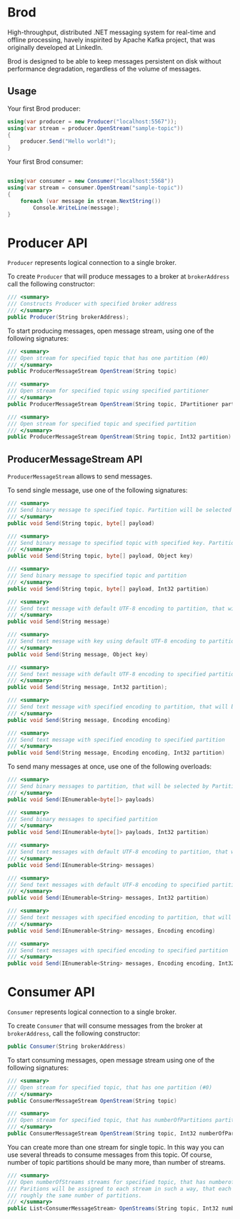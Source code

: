 Brod
====

High-throughput, distributed .NET messaging system for real-time and offline processing, havely 
inspirited by Apache Kafka project, that was originally developed at LinkedIn.

Brod is designed to be able to keep messages persistent on disk without performance degradation, regardless of the 
volume of messages.

Usage
-----

Your first Brod producer:

```csharp
using(var producer = new Producer("localhost:5567"));
using(var stream = producer.OpenStream("sample-topic"))
{
    producer.Send("Hello world!");
}
```

Your first Brod consumer:

```csharp

using(var consumer = new Consumer("localhost:5568"))
using(var stream = consumer.OpenStream("sample-topic"))
{
    foreach (var message in stream.NextString())
        Console.WriteLine(message);
}
```

Producer API
============

`Producer` represents logical connection to a single broker. 

To create `Producer` that will produce messages to a broker at `brokerAddress` call the following constructor:
```csharp
/// <summary>
/// Constructs Producer with specified broker address
/// </summary>
public Producer(String brokerAddress);
```

To start producing messages, open message stream, using one of the following signatures:
```csharp
/// <summary>
/// Open stream for specified topic that has one partition (#0)
/// </summary>
public ProducerMessageStream OpenStream(String topic)

/// <summary>
/// Open stream for specified topic using specified partitioner
/// </summary>
public ProducerMessageStream OpenStream(String topic, IPartitioner partitioner)

/// <summary>
/// Open stream for specified topic and specified partition
/// </summary>
public ProducerMessageStream OpenStream(String topic, Int32 partition)
```

ProducerMessageStream API
-------------------------

`ProducerMessageStream` allows to send messages.

To send single message, use one of the following signatures:
```csharp
/// <summary>
/// Send binary message to specified topic. Partition will be selected by Partitioner of this producer.
/// </summary>
public void Send(String topic, byte[] payload)

/// <summary>
/// Send binary message to specified topic with specified key. Partition will be selected by Partitioner of this producer.
/// </summary>
public void Send(String topic, byte[] payload, Object key)

/// <summary>
/// Send binary message to specified topic and partition
/// </summary>
public void Send(String topic, byte[] payload, Int32 partition)

/// <summary>
/// Send text message with default UTF-8 encoding to partition, that will be selected by Partitioner of this stream
/// </summary>
public void Send(String message)

/// <summary>
/// Send text message with key using default UTF-8 encoding to partition, that will be selected by Partitioner of this stream
/// </summary>
public void Send(String message, Object key)

/// <summary>
/// Send text message with default UTF-8 encoding to specified partition
/// </summary>
public void Send(String message, Int32 partition);

/// <summary>
/// Send text message with specified encoding to partition, that will be selected by Partitioner of this stream
/// </summary>
public void Send(String message, Encoding encoding)

/// <summary>
/// Send text message with specified encoding to specified partition
/// </summary>
public void Send(String message, Encoding encoding, Int32 partition)
```

To send many messages at once, use one of the following overloads:

```csharp
/// <summary>
/// Send binary messages to partition, that will be selected by Partitioner of this stream
/// </summary>
public void Send(IEnumerable<byte[]> payloads)

/// <summary>
/// Send binary messages to specified partition
/// </summary>
public void Send(IEnumerable<byte[]> payloads, Int32 partition)

/// <summary>
/// Send text messages with default UTF-8 encoding to partition, that will be selected by Partitioner of this stream
/// </summary>
public void Send(IEnumerable<String> messages)

/// <summary>
/// Send text messages with default UTF-8 encoding to specified partition
/// </summary>
public void Send(IEnumerable<String> messages, Int32 partition)

/// <summary>
/// Send text messages with specified encoding to partition, that will be selected by Partitioner of this stream
/// </summary>
public void Send(IEnumerable<String> messages, Encoding encoding)

/// <summary>
/// Send text messages with specified encoding to specified partition
/// </summary>
public void Send(IEnumerable<String> messages, Encoding encoding, Int32 partition)
```

Consumer API
============

`Consumer` represents logical connection to a single broker. 

To create `Consumer` that will consume messages from the broker at `brokerAddress`, call the following constructor:
```csharp
public Consumer(String brokerAddress)
```

To start consuming messages, open message stream using one of the following signatures:
```csharp
/// <summary>
/// Open stream for specified topic, that has one partition (#0)
/// </summary>
public ConsumerMessageStream OpenStream(String topic)

/// <summary>
/// Open stream for specified topic, that has numberOfPartitions partitions
/// </summary>
public ConsumerMessageStream OpenStream(String topic, Int32 numberOfPartitions)
```

You can create more than one stream for single topic. In this way you can use several threads to consume messages from
this topic. Of course, number of topic partitions should be many more, than number of streams. 

```csharp
/// <summary>
/// Open numberOfStreams streams for specified topic, that has numberofPartitions partitions.
/// Paritions will be assigned to each stream in such a way, that each stream will consume
/// roughly the same number of partitions.
/// </summary>
public List<ConsumerMessageStream> OpenStreams(String topic, Int32 numberOfPartitions, Int32 numberOfStreams)
```